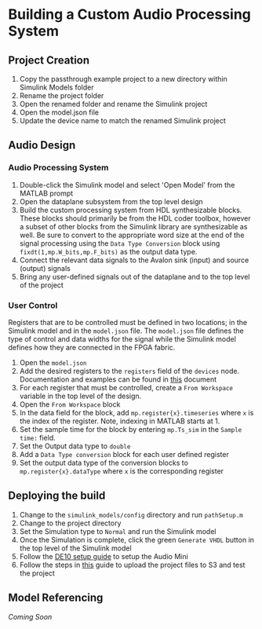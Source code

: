 
# Building a Custom Audio Processing System
## Project Creation
1. Copy the passthrough example project to a new directory within Simulink Models folder
2. Rename the project folder
3. Open the renamed folder and rename the Simulink project
4. Open the model.json file
5. Update the device name to match the renamed Simulink project

## Audio Design
### Audio Processing System
1. Double-click the Simulink model and select 'Open Model' from the MATLAB prompt
2. Open the dataplane subsystem from the top level design
3. Build the custom processing system from HDL synthesizable blocks.  These blocks should primarily be from the HDL coder toolbox, however a subset of other blocks from the Simulink library are synthesizable as well.  Be sure to convert to the appropriate word size at the end of the signal processing using the `Data Type Conversion` block using `fixdt(1,mp.W_bits,mp.F_bits)` as the output data type.
4. Connect the relevant data signals to the Avalon sink (input) and source (output) signals
5. Bring any user-defined signals out of the dataplane and to the top level of the project

### User Control
Registers that are to be controlled must be defined in two locations; in the Simulink model and in the `model.json` file.  The `model.json` file defines the type of control and data widths for the signal while the Simulink model defines how they are connected in the FPGA fabric.

1. Open the `model.json`
2. Add the desired registers to the `registers` field of the `devices` node.  Documentation and examples can be found in [this](getting_started_model_configuration.md) document
3. For each register that must be controlled, create a `From Workspace` variable in the top level of the design.
4. Open the `From Workspace` block
5. In the data field for the block, add `mp.register{x}.timeseries` where `x` is the index of the register.  Note, indexing in MATLAB starts at 1.
6.  Set the sample time for the block by entering `mp.Ts_sim` in the `Sample time:` field.
7. Set the Output data type to `double`
8. Add a `Data Type conversion` block for each user defined register
9. Set the output data type of the conversion blocks to `mp.register{x}.dataType` where `x` is the corresponding register

## Deploying the build
1. Change to the `simulink_models/config` directory and run `pathSetup.m`
2. Change to the project directory
3. Set the Simulation type to `Normal` and run the Simulink model
4. Once the Simulation is complete, click the green `Generate VHDL` button in the top level of the Simulink model
5. Follow the [DE10 setup guide](getting_started_audio_mini.md) to setup the Audio Mini
6. Follow the steps in [this](getting_started_frost_edge_s3.md) guide to upload the project files to S3 and test the project

## Model Referencing
*Coming Soon*